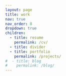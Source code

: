 ```yaml
---
layout: page
title: work
nav: true
nav_order: 8
dropdown: true
children:
  - title: resume
    permalink: /cv/
  - title: divider
  - title: portfolio
    permalink: /projects/
#  - title: blog
#    permalink: /blog/
---
```

